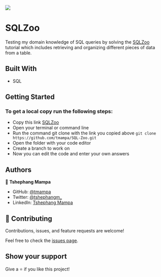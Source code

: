 ![](https://img.shields.io/badge/Microverse-blueviolet)

# SQLZoo
Testing my domain knowledge of SQL queries by solving the [SQLZoo](https://sqlzoo.net/wiki/SQL_Tutorial) tutorial which includes retrieving and organizing different pieces of data from a table.

## Built With

- SQL

## Getting Started

### To get a local copy run the following steps:

- Copy this link [SQLZoo](https://github.com/tmampa/SQL-Zoo)
- Open your terminal or command line
- Run the command git clone with the link you copied above `git clone https://github.com/tmampa/SQL-Zoo.git`
- Open the folder with your code editor
- Create a branch to work on
- Now you can edit the code and enter your own answers

## Authors

👤 **Tshephang Mampa**

- GitHub: [@tmampa](https://github.com/tmampa)
- Twitter: [@tshephangm_](https://twitter.com/tshephangm_)
- LinkedIn: [Tshephang Mampa](https://www.linkedin.com/in/tshephangmampa)


## 🤝 Contributing

Contributions, issues, and feature requests are welcome!

Feel free to check the [issues page](https://github.com/tmampa/SQL-Zoo/issues).

## Show your support

Give a ⭐️ if you like this project!